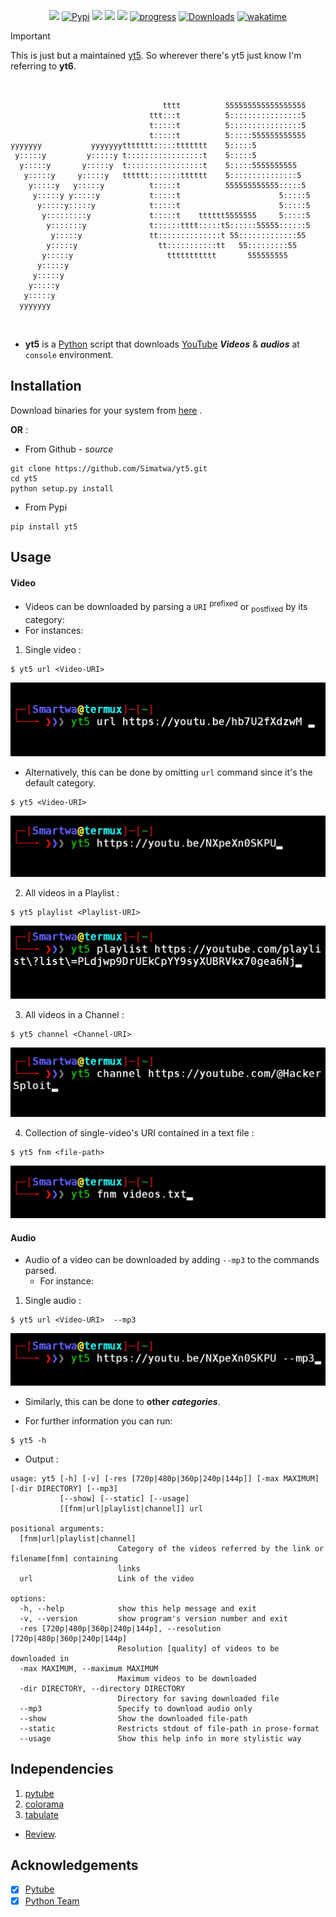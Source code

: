 <p align="center">
<a href="https://github.com/Simatwa/yt6"><img src="https://img.shields.io/static/v1?logo=github&color=blueviolet&label=Test&message=Passing"/></a>
<a href='https://pypi.org/project/yt6'><img src='https://img.shields.io/static/v1?logo=pypi&color=yellow&label=Pypi&message=v1.5.4' alt='Pypi'/></a>
<a href="LICENSE"><img src="https://img.shields.io/static/v1?logo=MIT&color=Blue&message=MIT&label=License"/></a>
<a href="#" alt="coverage"><img src="https://img.shields.io/static/v1?logo=Coverage&label=Coverage&message=80%&color=yellowgreen"/></a>
<a href="https://github.com/psf/black"><img src="https://img.shields.io/static/v1?label=Code style&message=black&color=Black"/></a>
<a href="#"><img alt="progress" src="https://img.shields.io/static/v1?logo=Progress&label=Progress&message=60%&color=green"/></a>
<a href='https://pepy.tech/project/yt6'><img src='https://static.pepy.tech/badge/yt6' alt='Downloads'/></a>
<a href="https://wakatime.com/badge/user/321c8a21-57bc-4782-bb00-8733ff579c0d/project/9681babc-aedd-4a02-ae7c-f91f914ad9b3"><img src="https://wakatime.com/badge/user/321c8a21-57bc-4782-bb00-8733ff579c0d/project/9681babc-aedd-4a02-ae7c-f91f914ad9b3.svg" alt="wakatime"/></a>
</p>

> [!IMPORTANT]
> This is just but a maintained [yt5](https://github.com/Simatwa/yt5).
> So wherever there's yt5 just know I'm referring to **yt6**.

```
                                                                   
                                                                   
                                  tttt          555555555555555555 
                               ttt:::t          5::::::::::::::::5 
                               t:::::t          5::::::::::::::::5 
                               t:::::t          5:::::555555555555 
yyyyyyy           yyyyyyyttttttt:::::ttttttt    5:::::5            
 y:::::y         y:::::y t:::::::::::::::::t    5:::::5            
  y:::::y       y:::::y  t:::::::::::::::::t    5:::::5555555555   
   y:::::y     y:::::y   tttttt:::::::tttttt    5:::::::::::::::5  
    y:::::y   y:::::y          t:::::t          555555555555:::::5 
     y:::::y y:::::y           t:::::t                      5:::::5
      y:::::y:::::y            t:::::t                      5:::::5
       y:::::::::y             t:::::t    tttttt5555555     5:::::5
        y:::::::y              t::::::tttt:::::t5::::::55555::::::5
         y:::::y               tt::::::::::::::t 55:::::::::::::55 
        y:::::y                  tt:::::::::::tt   55:::::::::55   
       y:::::y                     ttttttttttt       555555555     
      y:::::y                                                      
     y:::::y                                                       
    y:::::y                                                        
   y:::::y                                                         
  yyyyyyy                                                          
                                                                   
                                                                   
```
- **yt5** is a [Python](https://python.org) script that downloads [YouTube](https://www.youtube.com) ***Videos*** & ***audios*** at `console` environment.

## Installation ##

Download binaries for your system from [here](https://github.com/Simatwa/yt6/releases/latest) .

**OR** :

- From Github - *source*

```
git clone https://github.com/Simatwa/yt5.git
cd yt5
python setup.py install

```

- From Pypi

```
pip install yt5
```

## Usage ##

#### Video #### 

- Videos can be downloaded by parsing a `URI` <sup>prefixed</sup> or <sub>postfixed</sub> by its category:
- For instances:
1. Single video :

```
$ yt5 url <Video-URI>

```		
![yt52](https://github.com/Simatwa/yt5/raw/main/assets/yt52.jpg)
     
- Alternatively, this can be done by omitting `url` command since it's the default category.

```
$ yt5 <Video-URI>

```
![yt51](https://github.com/Simatwa/yt5/raw/main/assets/yt51.jpg)


2. All videos in a Playlist :

```
$ yt5 playlist <Playlist-URI>

```
![yt53](https://github.com/Simatwa/yt5/raw/main/assets/yt53.jpg)
	 
3. All videos in a Channel : 

```
$ yt5 channel <Channel-URI>

```
![yt54](https://github.com/Simatwa/yt5/raw/main/assets/yt54.jpg)
		
4. Collection of single-video's URI contained in a text file : 

```
$ yt5 fnm <file-path>

```
![yt55](https://github.com/Simatwa/yt5/raw/main/assets/yt55.jpg)
			
####  Audio #### 

- Audio of a video can be downloaded by adding `--mp3` to the commands parsed.
  - For instance:
1. Single audio : 
  		
```
$ yt5 url <Video-URI>  --mp3

```

![yt56](https://github.com/Simatwa/yt5/raw/main/assets/yt56.jpg)
       
- Similarly, this can be done to **other** ***categories***.

- For further information you can run:
	
```
$ yt5 -h

```  

* Output :

```
usage: yt5 [-h] [-v] [-res [720p|480p|360p|240p|144p]] [-max MAXIMUM] [-dir DIRECTORY] [--mp3]
           [--show] [--static] [--usage]
           [[fnm|url|playlist|channel]] url

positional arguments:
  [fnm|url|playlist|channel]
                        Category of the videos referred by the link or filename[fnm] containing
                        links
  url                   Link of the video

options:
  -h, --help            show this help message and exit
  -v, --version         show program's version number and exit
  -res [720p|480p|360p|240p|144p], --resolution [720p|480p|360p|240p|144p]
                        Resolution [quality] of videos to be downloaded in
  -max MAXIMUM, --maximum MAXIMUM
                        Maximum videos to be downloaded
  -dir DIRECTORY, --directory DIRECTORY
                        Directory for saving downloaded file
  --mp3                 Specify to download audio only
  --show                Show the downloaded file-path
  --static              Restricts stdout of file-path in prose-format
  --usage               Show this help info in more stylistic way

```


## Independencies ##

1. [pytube](https://github.com/pytube/pytube)
2. [colorama](https://github.com/pytube/pytube)
3. [tabulate](https://github.com/astanin/python-tabulate)
 
 * [Review](requirements.txt).


## Acknowledgements ##

- [x] [Pytube](https://github.com/pytube/pytube)
- [x] [Python Team](https://python.org)
